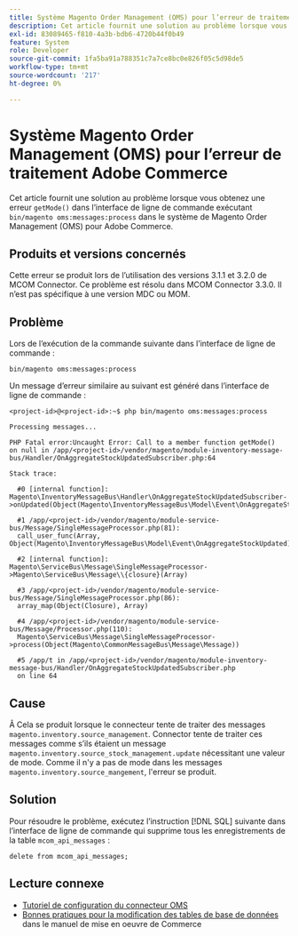 ```yaml
---
title: Système Magento Order Management (OMS) pour l’erreur de traitement Adobe Commerce
description: Cet article fournit une solution au problème lorsque vous obtenez une erreur "getMode()" dans l’interface de ligne de commande exécutant "bin/magento oms:messages:process" dans le système Magento Order Management (OMS) pour Adobe Commerce.
exl-id: 83089465-f810-4a3b-bdb6-4720b44f0b49
feature: System
role: Developer
source-git-commit: 1fa5ba91a788351c7a7ce8bc0e826f05c5d98de5
workflow-type: tm+mt
source-wordcount: '217'
ht-degree: 0%

---
```


# Système Magento Order Management (OMS) pour l’erreur de traitement Adobe Commerce

Cet article fournit une solution au problème lorsque vous obtenez une erreur `getMode()` dans l’interface de ligne de commande exécutant `bin/magento oms:messages:process` dans le système de Magento Order Management (OMS) pour Adobe Commerce.

## Produits et versions concernés

Cette erreur se produit lors de l’utilisation des versions 3.1.1 et 3.2.0 de MCOM Connector. Ce problème est résolu dans MCOM Connector 3.3.0. Il n’est pas spécifique à une version MDC ou MOM.

## Problème

Lors de l’exécution de la commande suivante dans l’interface de ligne de commande :

`bin/magento oms:messages:process`

Un message d’erreur similaire au suivant est généré dans l’interface de ligne de commande :

```
<project-id>@<project-id>:~$ php bin/magento oms:messages:process

Processing messages...

PHP Fatal error:Uncaught Error: Call to a member function getMode()
on null in /app/<project-id>/vendor/magento/module-inventory-message-bus/Handler/OnAggregateStockUpdatedSubscriber.php:64

Stack trace:

  #0 [internal function]: Magento\InventoryMessageBus\Handler\OnAggregateStockUpdatedSubscriber->onUpdated(Object(Magento\InventoryMessageBus\Model\Event\OnAggregateStockUpdated))

  #1 /app/<project-id>/vendor/magento/module-service-bus/Message/SingleMessageProcessor.php(81):
  call_user_func(Array, Object(Magento\InventoryMessageBus\Model\Event\OnAggregateStockUpdated))

  #2 [internal function]: Magento\ServiceBus\Message\SingleMessageProcessor->Magento\ServiceBus\Message\\{closure}(Array)

  #3 /app/<project-id>/vendor/magento/module-service-bus/Message/SingleMessageProcessor.php(86):
  array_map(Object(Closure), Array)

  #4 /app/<project-id>/vendor/magento/module-service-bus/Message/Processor.php(110):
  Magento\ServiceBus\Message\SingleMessageProcessor->process(Object(Magento\CommonMessageBus\Message\Message))

  #5 /app/t in /app/<project-id>/vendor/magento/module-inventory-message-bus/Handler/OnAggregateStockUpdatedSubscriber.php
  on line 64
```

## Cause

Â
Cela se produit lorsque le connecteur tente de traiter des messages `magento.inventory.source_management`. Connector tente de traiter ces messages comme s’ils étaient un message `magento.inventory.source_stock_management.update` nécessitant une valeur de mode. Comme il n&#39;y a pas de mode dans les messages `magento.inventory.source_mangement`, l&#39;erreur se produit.

## Solution

Pour résoudre le problème, exécutez l’instruction [!DNL SQL] suivante dans l’interface de ligne de commande qui supprime tous les enregistrements de la table `mcom_api_messages` :

`delete from mcom_api_messages;`

## Lecture connexe

* [ Tutoriel de configuration du connecteur OMS](https://omsdocs.magento.com/en/integration/connector/setup-tutorial/)
* [ Bonnes pratiques pour la modification des tables de base de données](https://experienceleague.adobe.com/en/docs/commerce-operations/implementation-playbook/best-practices/development/modifying-core-and-third-party-tables#why-adobe-recommends-avoiding-modifications) dans le manuel de mise en oeuvre de Commerce
